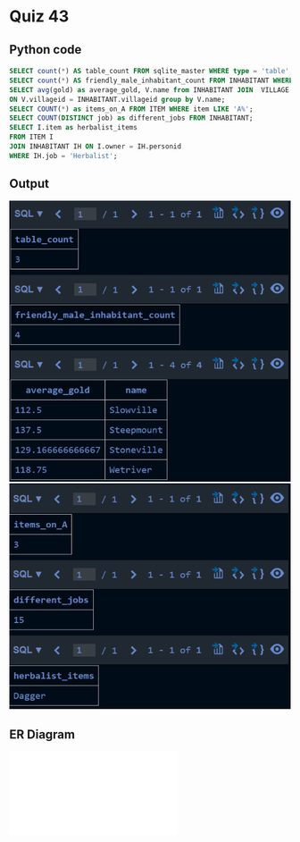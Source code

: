 # Quiz 43
## Python code
```sql
SELECT count(*) AS table_count FROM sqlite_master WHERE type = 'table';
SELECT count(*) AS friendly_male_inhabitant_count FROM INHABITANT WHERE state = "Friendly" and gender = "Male";
SELECT avg(gold) as average_gold, V.name from INHABITANT JOIN  VILLAGE V
ON V.villageid = INHABITANT.villageid group by V.name;
SELECT COUNT(*) as items_on_A FROM ITEM WHERE item LIKE 'A%';
SELECT COUNT(DISTINCT job) as different_jobs FROM INHABITANT;
SELECT I.item as herbalist_items
FROM ITEM I
JOIN INHABITANT IH ON I.owner = IH.personid
WHERE IH.job = 'Herbalist';
```

## Output
![](/Assets/q43A.png)
![](/Assets/q43B.png)

## ER Diagram
![](/UML/cmoon.pdf)
